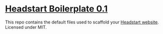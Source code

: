 # [Headstart Boilerplate 0.1](http://headstart.flovan.me)

This repo contains the default files used to scaffold your [Headstart website](http://headstart.flovan.me).
Licensed under MIT.